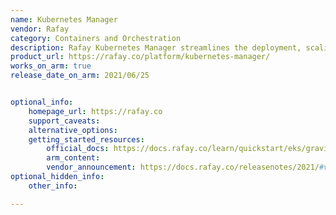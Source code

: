 ```yaml
---
name: Kubernetes Manager
vendor: Rafay
category: Containers and Orchestration
description: Rafay Kubernetes Manager streamlines the deployment, scaling, and management of Kubernetes clusters. It offers automated workflows, security features, and real-time monitoring, simplifying operations for developers and IT teams across hybrid and multi-cloud environments.
product_url: https://rafay.co/platform/kubernetes-manager/
works_on_arm: true
release_date_on_arm: 2021/06/25


optional_info:
    homepage_url: https://rafay.co
    support_caveats:
    alternative_options:
    getting_started_resources:
        official_docs: https://docs.rafay.co/learn/quickstart/eks/graviton/workload/
        arm_content:
        vendor_announcement: https://docs.rafay.co/releasenotes/2021/#v153
optional_hidden_info:
    other_info: 

---
```

